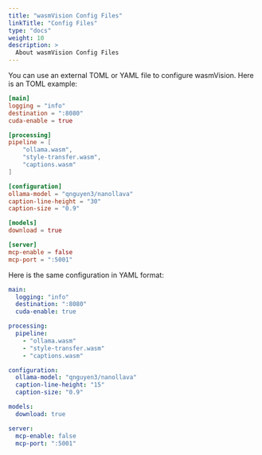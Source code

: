 ```yaml
---
title: "wasmVision Config Files"
linkTitle: "Config Files"
type: "docs"
weight: 10
description: >
  About wasmVision Config Files
---
```


You can use an external TOML or YAML file to configure wasmVision. Here is an TOML example:

```toml
[main]
logging = "info"
destination = ":8080"
cuda-enable = true

[processing]
pipeline = [
    "ollama.wasm",
    "style-transfer.wasm",
    "captions.wasm"
]

[configuration]
ollama-model = "qnguyen3/nanollava"
caption-line-height = "30"
caption-size = "0.9"

[models]
download = true

[server]
mcp-enable = false
mcp-port = ":5001"
```

Here is the same configuration in YAML format:

```yaml
main:
  logging: "info"
  destination: ":8080"
  cuda-enable: true

processing:
  pipeline:
    - "ollama.wasm"
    - "style-transfer.wasm"
    - "captions.wasm"

configuration:
  ollama-model: "qnguyen3/nanollava"
  caption-line-height: "15"
  caption-size: "0.9"

models:
  download: true

server:
  mcp-enable: false
  mcp-port: ":5001"
```
